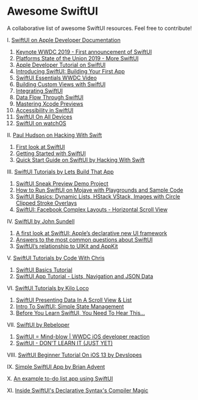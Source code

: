 # Awesome SwiftUI
A collaborative list of awesome SwiftUI resources. Feel free to contribute!


I. [SwiftUI on Apple Developer Documentation](https://developer.apple.com/tutorials/swiftui/)
  1.  [Keynote WWDC 2019 - First announcement of SwiftUI](https://developer.apple.com/videos/play/wwdc2019/101/)
  2.  [Platforms State of the Union 2019 - More SwiftUI](https://developer.apple.com/videos/play/wwdc2019/103/)
  3.  [Apple Developer Tutorial on SwiftUI](https://developer.apple.com/xcode/swiftui/)
  4.  [Introducing SwiftUI: Building Your First App](https://developer.apple.com/videos/play/wwdc2019/204/)
  5.  [SwiftUI Essentials WWDC Video](https://developer.apple.com/videos/play/wwdc2019/216/)
  6.  [Building Custom Views with SwiftUI](https://developer.apple.com/videos/play/wwdc2019/237/)
  7.  [Integrating SwiftUI](https://developer.apple.com/videos/play/wwdc2019/231/)
  8.  [Data Flow Through SwiftUI](https://developer.apple.com/videos/play/wwdc2019/226/) 
  9.  [Mastering Xcode Previews](https://developer.apple.com/videos/play/wwdc2019/233/)
  10. [Accessibility in SwiftUI](https://developer.apple.com/videos/play/wwdc2019/238/)
  11. [SwiftUI On All Devices](https://developer.apple.com/videos/play/wwdc2019/240/)
  12. [SwiftUI on watchOS](https://developer.apple.com/videos/play/wwdc2019/219/)


II. [Paul Hudson on Hacking With Swift](https://www.hackingwithswift.com/)
  1. [First look at SwiftUI](https://www.hackingwithswift.com/articles/191/swiftui-lets-us-build-declarative-user-interfaces-in-swift)
  2. [Getting Started with SwiftUI](https://www.hackingwithswift.com/articles/194/get-started-with-swiftui)
  3. [Quick Start Guide on SwiftUI by Hacking With Swift](https://www.hackingwithswift.com/quick-start/swiftui)

III. [SwiftUI Tutorials by Lets Build That App](https://www.youtube.com/channel/UCuP2vJ6kRutQBfRmdcI92mA/)
  1. [SwiftUI Sneak Preview Demo Project](https://www.youtube.com/watch?v=q421Ll4qOvc)
  2. [How to Run SwiftUI on Mojave with Playgrounds and Sample Code](https://www.youtube.com/watch?v=VSvz62fGyYM)
  3. [SwiftUI Basics: Dynamic Lists, HStack VStack, Images with Circle Clipped Stroke Overlays](https://www.youtube.com/watch?v=bz6GTYaIQXU)
  4. [SwiftUI: Facebook Complex Layouts - Horizontal Scroll View](https://www.youtube.com/watch?v=7QgPpvqTfeo)
  
IV. [SwiftUI by John Sundell](https://www.swiftbysundell.com/)
  1. [A first look at SwiftUI: Apple’s declarative new UI framework](https://wwdcbysundell.com/2019/swiftui-first-look/)
  2. [Answers to the most common questions about SwiftUI](https://wwdcbysundell.com/2019/swiftui-common-questions/)
  3. [SwiftUI’s relationship to UIKit and AppKit](https://wwdcbysundell.com/2019/swiftui-relationship-to-uikit-appkit/)

V. [SwiftUI Tutorials by Code With Chris](https://www.youtube.com/user/CodeWithChris/)
  1. [SwiftUI Basics Tutorial](https://www.youtube.com/watch?v=IIDiqgdn2yo)
  2. [SwiftUI App Tutorial - Lists, Navigation and JSON Data](https://www.youtube.com/watch?v=wbFuAs_UNYg)
  
VI. [SwiftUI Tutorials by Kilo Loco](https://www.youtube.com/channel/UCv75sKQFFIenWHrprnrR9aA/)
  1. [SwiftUI Presenting Data In A Scroll View & List](https://www.youtube.com/watch?v=wjqDQ3X5Vos)
  2. [Intro To SwiftUI: Simple State Management](https://www.youtube.com/watch?v=AWPiup9fE2c)
  3. [Before You Learn SwiftUI, You Need To Hear This...](https://www.youtube.com/watch?v=H9XyZ_F1tPI)

VII. [SwiftUI by Rebeloper](https://www.youtube.com/channel/UCK88iDIf2V6w68WvC-k7jcg/)
  1. [SwiftUI = Mind-blow | WWDC iOS developer reaction](https://www.youtube.com/watch?v=fbuOxKqC5wQ)
  2. [SwiftUI - DON'T LEARN IT (JUST YET)](https://www.youtube.com/watch?v=AKHsFNtANes)

VIII. [SwiftUI Beginner Tutorial On iOS 13 by Devslopes](https://www.youtube.com/watch?v=wwDAvq9MZlQ) 

IX. [Simple SwiftUI App by Brian Advent](https://www.youtube.com/watch?v=Pfw7zWxchQc)  

X. [An example to-do list app using SwiftUI](https://github.com/devxoul/SwiftUITodo)

XI. [Inside SwiftUI's Declarative Syntax's Compiler Magic](https://swiftrocks.com/inside-swiftui-compiler-magic.html)
